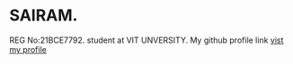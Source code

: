 <html>
    <head>
        <title>PROFILE</title>
        <h1> SAIRAM.</h1>
    <p1>REG No:21BCE7792.</p1>
    <P2>student at VIT UNVERSITY.</P2>
    <p3>My github profile link</p3>
        <a
        href="https://github.com/SairamBojedla">vist my profile</a>
    </head>
</html>
